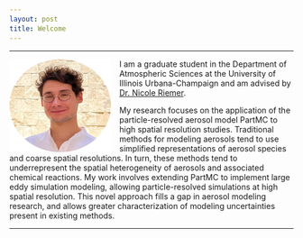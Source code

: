 ```yaml
---
layout: post
title: Welcome
---
```


-----
<img style="float: left;width:180px;height:165px; padding-right: 15px;" src="media\img\IMG_5946.png">
I am a graduate student in the Department of Atmospheric Sciences at the University of Illinois Urbana-Champaign and am advised by <a href="https://www.atmos.illinois.edu/~nriemer/">Dr. Nicole Riemer</a>.

My research focuses on the application of the particle-resolved aerosol model PartMC to high spatial resolution studies. Traditional methods for modeling aerosols tend to use simplified representations of aerosol species and coarse spatial resolutions. In turn, these methods tend to underrepresent the spatial heterogeneity of aerosols and associated chemical reactions. My work involves extending PartMC to implement large eddy simulation modeling, allowing particle-resolved simulations at high spatial resolution. This novel approach fills a gap in aerosol modeling research, and allows greater characterization of modeling uncertainties present in existing methods. 
<hr/>
